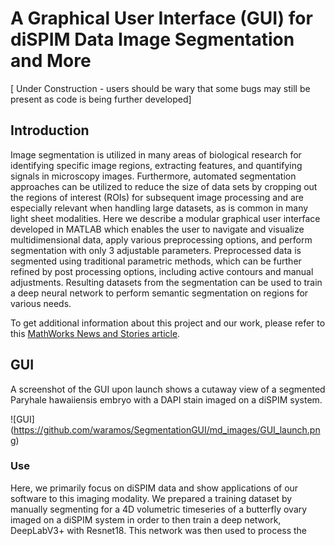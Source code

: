 # A Graphical User Interface (GUI) for diSPIM Data Image Segmentation and More

[ Under Construction - users should be wary that some bugs may still be present as code is being further developed] 

## Introduction
Image segmentation is utilized in many areas of biological research for identifying specific image regions, extracting features, and quantifying signals in microscopy images. Furthermore, automated segmentation approaches can be utilized to reduce the size of data sets by cropping out the regions of interest (ROIs) for subsequent image processing and are especially relevant when handling large datasets, as is common in many light sheet modalities. Here we describe a modular graphical user interface developed in MATLAB which enables the user to navigate and visualize multidimensional data, apply various preprocessing options, and perform segmentation with only 3 adjustable parameters. Preprocessed data is segmented using traditional parametric methods, which can be further refined by post processing options, including active contours and manual adjustments. Resulting datasets from the segmentation can be used to train a deep neural network to perform semantic segmentation on regions for various needs. 

To get additional information about this project and our work, please refer to this [MathWorks News and Stories article](https://www.mathworks.com/company/mathworks-stories/image-processing-and-ai-based-lightsheet-microscopy-tool-provide-data-insight.html).


## GUI
A screenshot of the GUI upon launch shows a cutaway view of a segmented Paryhale hawaiiensis embryo with a DAPI stain imaged on a diSPIM system.

![GUI] (https://github.com/waramos/SegmentationGUI/md_images/GUI_launch.png)


### Use
Here, we primarily focus on diSPIM data and show applications of our software to this imaging modality. We prepared a training dataset by manually segmenting  for a 4D volumetric timeseries of a butterfly ovary imaged on a diSPIM system in order to then train a deep network, DeepLabV3+ with Resnet18. This network was then used to process the 